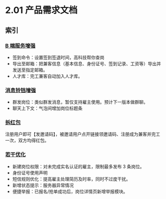 # 2.01 产品需求文档
## 索引
### [B 端服务增强](employer-upgrade.html)
- 签到命令：设置签到签退时间，高科技帮你查岗
- 导出至邮箱：把兼客信息（基本信息、身份证号、签到记录、工资等）导出并发送至指定邮箱。
- 人才库：完工兼客自动加入人才库。

### [消息铃铛增强](bell-upgrade.html)
- 群发岗位：类似群发消息，暂仅支持雇主使用。预计下一版本做群聊。
- 聊天上下文：气泡间增加岗位标题条

### [拆红包](lucky-money.html)
注册用户即可【发邀请码】，被邀请用户点开链接领邀请码、注册成为兼客并完工一次，双方均得红包。

### [若干优化](optimization.html)
- 新建岗位权限：对未完成实名认证的雇主，限制最多发布 3 条岗位。
- 身份证号使用声明
- 短信规则优化：提高雇主处理简历及时率，同时不过度干扰。
- 新增状态提示：服务器异常情况
- 便捷举报：已报名/抢单成功后，岗位详情页新增举报模块。

